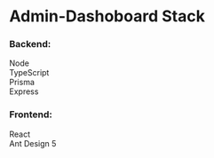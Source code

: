 # Admin-Dashoboard Stack 

###  Backend: 
  Node <br>
  TypeScript <br>
  Prisma<br>
  Express
  
###  Frontend: 
  React<br>
  Ant Design 5
